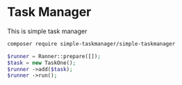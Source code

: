 # Task Manager
This is simple task manager

```bash
composer require simple-taskmanager/simple-taskmanager
```

```php
$runner = Ranner::prepare([]);
$task = new TaskOne();
$runner ->add($task);
$runner ->run();
```